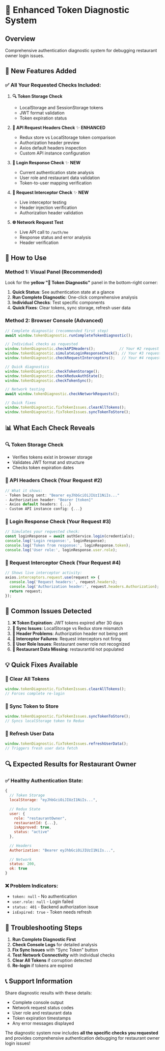 # 🔧 Enhanced Token Diagnostic System

## Overview
Comprehensive authentication diagnostic system for debugging restaurant owner login issues.

## 🎯 New Features Added

### ✅ **All Your Requested Checks Included:**

1. **🔍 Token Storage Check**
   - LocalStorage and SessionStorage tokens
   - JWT format validation
   - Token expiration status

2. **📡 API Request Headers Check** ✨ **ENHANCED**
   - Redux store vs LocalStorage token comparison
   - Authorization header preview
   - Axios default headers inspection
   - Custom API instance configuration

3. **🔐 Login Response Check** ✨ **NEW**
   - Current authentication state analysis
   - User role and restaurant data validation
   - Token-to-user mapping verification

4. **🔧 Request Interceptor Check** ✨ **NEW**
   - Live interceptor testing
   - Header injection verification
   - Authorization header validation

5. **🌐 Network Request Test**
   - Live API call to `/auth/me`
   - Response status and error analysis
   - Header verification

## 🚀 How to Use

### **Method 1: Visual Panel (Recommended)**
Look for the **yellow "🔧 Token Diagnostic"** panel in the bottom-right corner:

1. **Quick Status**: See authentication state at a glance
2. **Run Complete Diagnostic**: One-click comprehensive analysis
3. **Individual Checks**: Test specific components
4. **Quick Fixes**: Clear tokens, sync storage, refresh user data

### **Method 2: Browser Console (Advanced)**
```javascript
// Complete diagnostic (recommended first step)
await window.tokenDiagnostic.runCompleteTokenDiagnostic();

// Individual checks as requested
window.tokenDiagnostic.checkAPIHeaders();           // Your #2 request
window.tokenDiagnostic.simulateLoginResponseCheck(); // Your #3 request  
window.tokenDiagnostic.checkRequestInterceptors();   // Your #4 request

// Quick diagnostics
window.tokenDiagnostic.checkTokenStorage();
window.tokenDiagnostic.checkReduxAuthState();
window.tokenDiagnostic.checkTokenSync();

// Network testing
await window.tokenDiagnostic.checkNetworkRequests();

// Quick fixes
window.tokenDiagnostic.fixTokenIssues.clearAllTokens();
window.tokenDiagnostic.fixTokenIssues.syncTokenToStore();
```

## 📊 What Each Check Reveals

### **🔍 Token Storage Check**
- Verifies tokens exist in browser storage
- Validates JWT format and structure
- Checks token expiration dates

### **📡 API Headers Check** (Your Request #2)
```javascript
// What it shows:
- Token being sent: "Bearer eyJhbGciOiJIUzI1NiIs..."
- Authorization header: "Bearer [token]"
- Axios default headers: {...}
- Custom API instance config: {...}
```

### **🔐 Login Response Check** (Your Request #3)  
```javascript
// Simulates your requested check:
const loginResponse = await authService.login(credentials);
console.log('Login response:', loginResponse);
console.log('Token from response:', loginResponse.token);
console.log('User role:', loginResponse.user.role);
```

### **🔧 Request Interceptor Check** (Your Request #4)
```javascript
// Shows live interceptor activity:
axios.interceptors.request.use(request => {
  console.log('Request headers:', request.headers);
  console.log('Authorization header:', request.headers.Authorization);
  return request;
});
```

## 🎯 Common Issues Detected

1. **❌ Token Expiration**: JWT tokens expired after 30 days
2. **🔄 Sync Issues**: LocalStorage vs Redux store mismatch  
3. **📡 Header Problems**: Authorization header not being sent
4. **🔧 Interceptor Failures**: Request interceptors not firing
5. **👤 User Role Issues**: Restaurant owner role not recognized
6. **🏢 Restaurant Data Missing**: restaurantId not populated

## 💡 Quick Fixes Available

### **🧹 Clear All Tokens**
```javascript
window.tokenDiagnostic.fixTokenIssues.clearAllTokens();
// Forces complete re-login
```

### **🔄 Sync Token to Store** 
```javascript
window.tokenDiagnostic.fixTokenIssues.syncTokenToStore();
// Syncs localStorage token to Redux
```

### **🔄 Refresh User Data**
```javascript
window.tokenDiagnostic.fixTokenIssues.refreshUserData();
// Triggers fresh user data fetch
```

## 🔍 Expected Results for Restaurant Owner

### **✅ Healthy Authentication State:**
```javascript
{
  // Token Storage
  localStorage: "eyJhbGciOiJIUzI1NiIs...",
  
  // Redux State  
  user: {
    role: "restaurantOwner",
    restaurantId: {...},
    isApproved: true,
    status: "active"
  },
  
  // Headers
  Authorization: "Bearer eyJhbGciOiJIUzI1NiIs...",
  
  // Network
  status: 200,
  ok: true
}
```

### **❌ Problem Indicators:**
- `token: null` - No authentication
- `user.role: null` - Login failed
- `status: 401` - Backend authorization issue
- `isExpired: true` - Token needs refresh

## 🚨 Troubleshooting Steps

1. **Run Complete Diagnostic First**
2. **Check Console Logs** for detailed analysis
3. **Fix Sync Issues** with "Sync Token" button
4. **Test Network Connectivity** with individual checks
5. **Clear All Tokens** if corruption detected
6. **Re-login** if tokens are expired

## 📞 Support Information

Share diagnostic results with these details:
- Complete console output
- Network request status codes  
- User role and restaurant data
- Token expiration timestamps
- Any error messages displayed

The diagnostic system now includes **all the specific checks you requested** and provides comprehensive authentication debugging for restaurant owner login issues!
